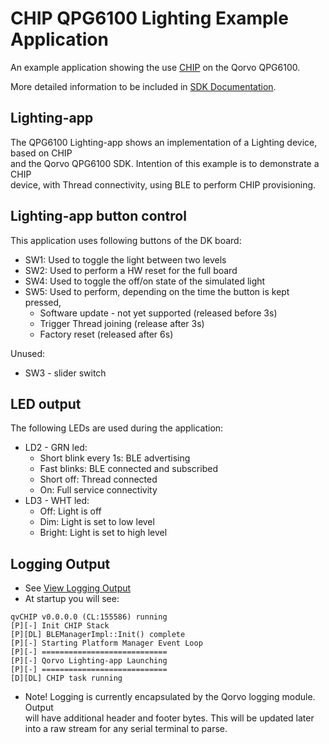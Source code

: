 # CHIP QPG6100 Lighting Example Application

An example application showing the use
[CHIP](https://github.com/project-chip/connectedhomeip) on the Qorvo QPG6100.

More detailed information to be included in [SDK Documentation](../../platform/qpg6100/README.md).

## Lighting-app

The QPG6100 Lighting-app shows an implementation of a Lighting device, based on CHIP\
and the Qorvo QPG6100 SDK. Intention of this example is to demonstrate a CHIP\
device, with Thread connectivity, using BLE to perform CHIP provisioning.

## Lighting-app button control

This application uses following buttons of the DK board:

-   SW1: Used to toggle the light between two levels
-   SW2: Used to perform a HW reset for the full board
-   SW4: Used to toggle the off/on state of the simulated light
-   SW5: Used to perform, depending on the time the button is kept pressed,
    -   Software update - not yet supported (released before 3s)
    -   Trigger Thread joining (release after 3s)
    -   Factory reset (released after 6s)

Unused:

-   SW3 - slider switch

## LED output

The following LEDs are used during the application:

-   LD2 - GRN led:
    -   Short blink every 1s: BLE advertising
    -   Fast blinks: BLE connected and subscribed
    -   Short off: Thread connected
    -   On: Full service connectivity
-   LD3 - WHT led:
    -   Off: Light is off
    -   Dim: Light is set to low level
    -   Bright: Light is set to high level
## Logging Output

-   See [View Logging Output](../../platform/qpg6100/README.md#view-logging-output)
-   At startup you will see:

```
qvCHIP v0.0.0.0 (CL:155586) running
[P][-] Init CHIP Stack
[P][DL] BLEManagerImpl::Init() complete
[P][-] Starting Platform Manager Event Loop
[P][-] ============================
[P][-] Qorvo Lighting-app Launching
[P][-] ============================
[D][DL] CHIP task running
```

-   Note! Logging is currently encapsulated by the Qorvo logging module. Output\
    will have additional header and footer bytes. This will be updated later\
    into a raw stream for any serial terminal to parse.
